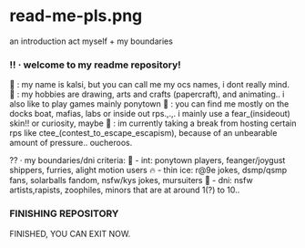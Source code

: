 # read-me-pls.png
an introduction act myself + my boundaries 

### !! · welcome to my readme repository!

🎉 : my name is kalsi, but you can call me my ocs names, i dont really mind.
🍞 : my hobbies are drawing, arts and crafts (papercraft), and animating.. i also like to play games mainly ponytown
🎩 : you can find me mostly on the docks boat, mafias, labs or inside out rps.,.,. i mainly use a fear_(insideout) skin!! or curiosity, maybe
🌊 : im currently taking a break from hosting certain rps like ctee_(contest_to_escape_escapism), because of an unbearable amount of pressure.. oucheroos.

?? · my boundaries/dni criteria:
🌱 - int: ponytown players, feanger/joygust shippers, furries, alight motion users
🔥 - thin ice: r@9e jokes, dsmp/qsmp fans, solarballs fandom, nsfw/kys jokes, mursuiters
🎈 - dni: nsfw artists,rapists, zoophiles, minors that are at around 1(?) to 10..

###  FINISHING REPOSITORY 
 FINISHED, YOU CAN EXIT NOW.
